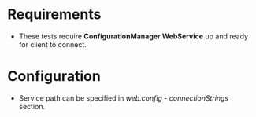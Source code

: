 # Requirements

- These tests require __ConfigurationManager.WebService__ up and ready for client to connect.

# Configuration

- Service path can be specified in _web.config_ - _connectionStrings_ section.